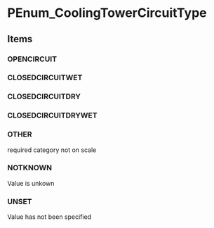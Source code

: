 # PEnum_CoolingTowerCircuitType

## Items

### OPENCIRCUIT


### CLOSEDCIRCUITWET


### CLOSEDCIRCUITDRY


### CLOSEDCIRCUITDRYWET


### OTHER
required category not on scale

### NOTKNOWN
Value is unkown

### UNSET
Value has not been specified
